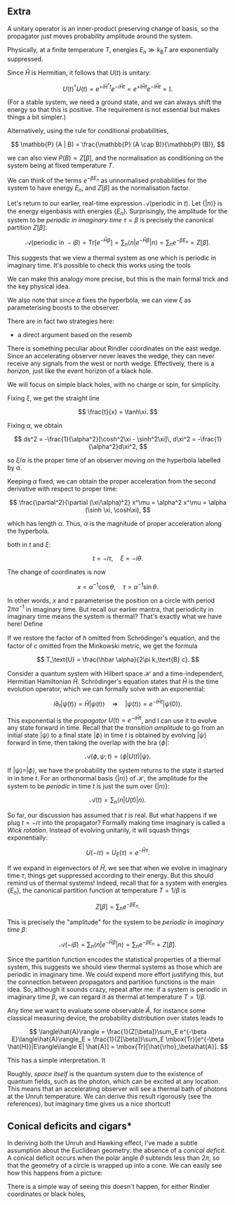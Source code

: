 ## Extra

A unitary operator is an inner-product preserving change of basis, so
the propagator just moves probability amplitude around the system.

Physically, at a finite temperature $T$, energies $E_n \gg k_\text{B} T$ are
exponentially suppressed.

Since $\hat{H}$ is Hermitian, it follows that $U(t)$ is unitary:

$$
U(t)^\dagger U(t) = e^{+i\hat{H}^\dagger t}e^{-i\hat{H}t} =
e^{+i\hat{H} t}e^{-i\hat{H}t} = \mathbb{I}.
$$

(For a stable system, we need a ground state, and we can always shift
the energy so that this is positive. The requirement is not essential
but makes things a bit simpler.)

Alternatively, using the rule for conditional probabilities,

$$
\mathbb{P} (A | B) = \frac{\mathbb{P} (A \cap B)}{\mathbb{P} (B)},
$$

we can also view $P(B) \propto Z[\beta]$, and the normalisation as
conditioning on the system being at fixed temperature $T$.

We can think of the terms $e^{-\beta E_n}$ as unnormalised
probabilities for the system to have energy $E_n$, and $Z[\beta]$ as
the normalisation factor.

Let's return to our earlier, real-time expression $\mathcal{A}(\text{periodic in } t)$.
Let $\{|n\rangle\}$ is the energy eigenbasis with energies $\{E_n\}$.
Surprisingly, the amplitude for the system to be *periodic in
imaginary time* $\tau = \beta$ is precisely the canonical partition $Z[\beta]$:

$$
\mathcal{A}(\text{periodic in } -i\beta) = \mbox{Tr}\left[e^{-\hat{H}\beta}\right] = \sum_n \langle
n|e^{-\hat{H}\beta}|n\rangle = \sum_n e^{-\beta E_n} = Z[\beta].
$$

This suggests that we view a thermal system as one which is periodic
in imaginary time.
It's possible to check this works using the tools 

We can make this analogy more precise, but this is the main formal
trick and the key physical idea.

We also note that since $\alpha$ fixes the hyperbola, we can view
$\xi$ as parameterising boosts to the observer.

There are in fact two strategies here:
- a direct argument based on the resemb

There is something peculiar about Rindler coordinates on the east
wedge.
Since an accelerating observer never leaves the wedge, they can never
receive any signals from the west or north wedge.
Effectively, there is a *horizon*, just like the event horizon of a
black hole.

We will focus on simple black holes, with no charge or spin, for
simplicity.

Fixing $\xi$, we get the straight line

$$
\frac{t}{x} = \tanh\xi.
$$

Fixing $\alpha$, we obtain

$$
ds^2 = -\frac{1}{\alpha^2}[\cosh^2\xi - \sinh^2\xi]\, d\xi^2 = -\frac{1}{\alpha^2}d\xi^2,
$$

so $\xi/\alpha$ is the proper time of an observer moving on the
hyperbola labelled by $\alpha$.

Keeping $\alpha$ fixed, we can obtain the proper acceleration from the
second derivative with respect to proper time:

$$
\frac{\partial^2}{\partial (\xi/\alpha)^2} x^\mu = \alpha^2 x^\mu =
\alpha (\sinh \xi, \cosh\xi),
$$

which has length $\alpha$.
Thus, $\alpha$ is the magnitude of proper acceleration along the hyperbola.

both in $t$ and $\xi$:

$$
t = -i\tau,\quad \xi = -i \theta.
$$

The change of coordinates is now

$$
x = \alpha^{-1} \cos \theta, \quad \tau = \alpha^{-1} \sin\theta.
$$

In other words, $x$ and $\tau$ parameterise the position on a circle
with period $2\pi\alpha^{-1}$ in imaginary time.
But recall our earlier mantra, that periodicity in imaginary time
means the system is thermal?
That's exactly what we have here!
Define

If we restore the factor of $\hbar$ omitted from Schrödinger's
equation, and the factor of $c$ omitted from the Minkowski metric,
we get the formula

$$
T_\text{U} = \frac{\hbar \alpha}{2\pi k_\text{B} c}.
$$

Consider a quantum system with Hilbert space $\mathcal{H}$ and a
time-independent, Hermitian Hamiltonian $\hat{H}$.
Schrödinger's equation states that $\hat{H}$ is the time evolution
operator, which we can formally solve with an exponential:

$$
i\partial_t |\psi(t)\rangle = \hat{H}|\psi(t)\rangle \quad \Longrightarrow
\quad |\psi(t)\rangle = e^{-i\hat{H}t}|\psi(0)\rangle.
$$

This exponential is the *propagator* $U(t) = e^{-i\hat{H}t}$, and I
can use it to evolve any state forward in time.
Recall that the *transition amplitude* to go from an initial state
$|\psi\rangle$ to a final state
$|\phi\rangle$ in time $t$ is obtained by evolving
$|\psi\rangle$ forward in time, then taking the overlap with the bra
$\langle \phi|$:

$$
\mathcal{A}(\phi, \psi; t) = \langle \phi| U(t)|\psi\rangle.
$$

If $|\psi\rangle = |\phi\rangle$, we have the probability the
system returns to the state it started in in time $t$.
For an orthonormal basis $\{|n\rangle\}$ of $\mathcal{H}$, the
amplitude for the system to be *periodic* in time $t$ is just the sum over $\{|n\rangle\}$:

$$
\mathcal{A}(t) = \sum_n \langle n| U(t)|n\rangle.
$$

So far, our discussion has assumed that $t$ is real.
But what happens if we plug $t = -i\tau$ into the propagator?
Formally making time imaginary is called a *Wick rotation*.
Instead of evolving unitarily, it will squash things exponentially:

$$
U(-i\tau) = U_E(\tau) = e^{-\hat{H}\tau}.
$$

If we expand in eigenvectors of $\hat{H}$, we see that when we evolve
in imaginary time $\tau$, things get suppressed according to their energy.
But this should remind us of thermal systems!
Indeed, recall that for a system with energies $\{E_n\}$, the canonical
partition function at temperature $T = 1/\beta$ is

$$
Z[\beta] = \sum_n e^{-\beta E_n}.
$$

This is precisely the "amplitude" for the system to be *periodic in
imaginary time* $\beta$:

$$
\mathcal{A}(-i\beta) =
\sum_n \langle n|e^{-\hat{H}\beta}|n\rangle = \sum_n e^{-\beta E_n} = Z[\beta].
$$

Since the partition function encodes the statistical properties of a
thermal system, this suggests we should view thermal systems as those
which are periodic in imaginary time.
We could expend more effort justifying this, but the connection
between propagators and partition functions is the main idea.
So, although it sounds crazy, repeat after me: if a system is periodic
in imaginary time $\beta$, we can regard it as thermal
at temperature $T = 1/\beta$.

Any time we want to evaluate some observable $\hat{A}$, for instance
some classical measuring device, the probability distribution over
states leads to

$$
\langle\hat{A}\rangle = \frac{1}{Z[\beta]}\sum_E e^{-\beta
E}\langle\hat{A}\rangle_E = \frac{1}{Z[\beta]}\sum_E
\mbox{Tr}[e^{-\beta \hat{H}}|E\rangle\langle E| \hat{A}] =
\mbox{Tr}[\hat{\rho}_\beta\hat{A}].
$$

This has a simple interpretation. It 

Roughly, *space itself* is the quantum system due to the existence of
quantum fields, such as the photon, which can be excited at any location.
This means that an accelerating observer will see a thermal bath of
photons at the Unruh temperature.
We can derive this result rigorously (see the references), but
imaginary time gives us a nice shortcut!

## Conical deficits and cigars*

In deriving both the Unruh and Hawking effect, I've made a subtle
assumption about the Euclidean geometry: the absence of a *conical
deficit*.
A conical deficit occurs when the polar angle $\theta$ subtends less
than $2\pi$, so that the geometry of a circle is wrapped up into a cone.
We can easily see how this happens from a picture:

There is a simple way of seeing this doesn't happen, for either
Rindler coordinates or black holes,
